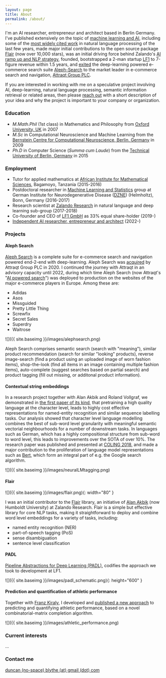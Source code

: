 ```yaml
---
layout: page
title: About
permalink: /about/
---
```


I'm an AI researcher, entrepreneur and architect based in Berlin Germany. I've published extensively on the topic of [machine learning and AI](https://scholar.google.com/citations?user=-H7cJ8wAAAAJ&hl=en&oi=ao), including some of the [most widely cited work](https://scholar.google.com/citations?view_op=view_citation&hl=en&user=-H7cJ8wAAAAJ&citation_for_view=-H7cJ8wAAAAJ:WF5omc3nYNoC) in natural language processing of the last few years, made major initial contributions to the open source package [Flair](https://github.com/flairNLP/flair) (now over 10,000 stars), was an initial driving force behind Zalando's [AI ramp up and NLP strategy](https://corporate.zalando.com/en/company/research-zalando), founded, bootstrapped a 2-man startup [LF1](https://lf1.io/) to 7-figure revenue within 1.5 years, and [exited](https://www.attraqt.com/resources/attraqt-acquires-ai-ip-assets-from-aleph-one/#:~:text=Thursday%20October%201%2C%202020%E2%80%A6,assets%20from%20Aleph%20One%20GmbH.) the deep-learning powered e-commerce search suite [Aleph-Search](https://www.alephsearch.com/) to the market leader in e-commerce search and navigation, [Attraqt Group PLC](https://www.attraqt.com/). 

If you are interested in working with me on a speculative project involving AI, deep-learning, natural language processing, semantic information retrieval or related areas, then please [reach out](#contact-me) with a short description of your idea and why the project is important to your company or organization.

### Education

- *M.Math.Phil* (1st class) in Mathematics and Philosophy from [Oxford University, UK](https://www.ox.ac.uk/) in 2007
- *M.Sc* in Computational Neuroscience and Machine Learning from the [Bernstein Centre for Computational Neuroscience, Berlin, Germany](https://www.bccn-berlin.de/) in 2009
- *Ph.D* in Computer Science (*Summa cum Laude*) from the [Technical University of Berlin, Germany](https://www.ml.tu-berlin.de/menue/machine_learning/) in 2015

### Employment

- Tutor for applied mathematics at [African Institute for Mathematical Sciences](https://nexteinstein.org/), Bagamoyo, Tanzania (2015-2016)
- Postdoctoral researcher in [Machine Learning and Statistics](https://www.dzne.de/forschung/forschungsbereiche/populationsforschung/forschungsgruppen/mukherjee/curriculum-vitae/) group at German Institute for Neurodegenerative Disease ([DZNE](https://www.dzne.de/)) (Helmholtz), Bonn, Germany (2016-2017) 
- Research scientist at [Zalando Research](https://corporate.zalando.com/en/company/research-zalando) in natural language and deep learning sub-group (2017-2018)
- Co-founder and CEO of [LF1 GmbH](https://lf1.io/) as 33% equal share-holder (2019-)
- [Independent AI researcher, entrepreneur and architect](https://blythed.github.io/) (2022-)

### Projects

#### Aleph Search

[Aleph Search](https://www.alephsearch.com/) is a complete suite for e-commerce search and navigation powered end-2-end with deep-learning. Aleph Search was [acquired](https://www.attraqt.com/resources/attraqt-acquires-ai-ip-assets-from-aleph-one/#:~:text=Thursday%20October%201%2C%202020%E2%80%A6,assets%20from%20Aleph%20One%20GmbH.) by Attraqt Group PLC in 2020. I continued the journey with Attraqt in an advisory capacity until 2022, during which time Aleph Search (now Attraqt's "[AI powered search](https://www.attraqt.com/wp-content/uploads/2022/02/ai-powered-search.pdf)") was deployed to production on the websites of the major e-commerce players in Europe. Among these are:

- Adidas
- Asos
- Missguided
- Pretty Little Thing
- Screwfix
- Secret Sales
- Superdry
- Waitrose

![]({{ site.baseimg }}/images/alephsearch.png)

Aleph Search comprises semantic search (search with "meaning"), similar product recommendation (search for similar "looking" products), reverse image-search (find a product using an uploaded image of worn fashion items), shop-the-look (find all items in an image containing multiple fashion items), auto-complete (suggest searches based on partial search) and product tagging (fill out missing, or additonal product information).

#### Contextual string embeddings

In a research project together with Alan Akbik and Roland Vollgraf, we demonstrated in [the first paper of its kind](https://aclanthology.org/C18-1139/?utm_campaign=piqcy&utm_medium=email&utm_source=Revue%20newsletter), that pretraining a high quality language at the character level, leads to highly cost effective representations for named-entity recognition and similar sequence labelling tasks. Our analysis showed that character level language modelling combines the best of sub-word level granularity with meaningful semantic vectorial neighbourhoods for a number of downstream tasks. In languages such as German, which has a highly compositional structure from sub-word to word level, this leads to improvements over the SOTA of over 10%. The research paper was published and presented at [COLING 2018](https://coling2018.org/), and made a major contribution to the proliferation of language model representations such as [Bert](https://en.wikipedia.org/wiki/BERT_(language_model)), which form an integral part of e.g. the Google search algorithm.

![]({{ site.baseimg }}/images/neuralLMtagging.png)

#### Flair

![]({{ site.baseimg }}/images/flair.png){: width="80" }

I was an initial contributor to the [Flair](https://github.com/flairNLP/flair) library, an initiative of [Alan Akbik](https://alanakbik.github.io/) (now Humboldt University) at Zalando Research. Flair is a simple but effective library for core NLP tasks, making it straightforward to deploy and combine word level embeddings for a variety of tasks, including:

- named entity recognition (NER)
- part-of-speech tagging (PoS)
- sense disambiguation
- sentence level classification

#### PADL

[Pipeline Abstractions for Deep Learning (PADL)](https://padl.ai/), codifies the approach we took to development at LF1. 

![]({{ site.baseimg }}/images/padl_schematic.png){: height="600" }

#### Prediction and quantification of athletic performance

Together with [Franz Kiraly](https://scholar.google.de/citations?user=VYi_04kAAAAJ&hl=de), I developed and [published a new approach](https://journals.plos.org/plosone/article?id=10.1371/journal.pone.0157257) to predicting and quantifying athletic performance, based on a novel combinatorial-matrix completion algorithm.

![]({{ site.baseimg }}/images/athletic_performance.png)

### Current interests

...



### Contact me

[duncan (no-space) blythe (at) gmail (dot) com]()
